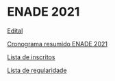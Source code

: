 


ENADE 2021
==========








[Edital](https://in.gov.br/en/web/dou/-/edital-n-36-de-12-de-julho-de-2021exame-nacional-de-desempenho-dos-estudantes-enade-2021-331807144)


[Cronograma resumido ENADE 2021](enade-2021/cronograma_resumido.png/view.html)


[Lista de inscritos](enade-2021/concluintes-enade-2021.pdf/view.html)


[Lista de regularidade](enade-2021/enade-2021-relatorio-de-regularidade-concluintes.pdf/view.html)









